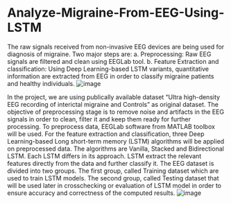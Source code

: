 # Analyze-Migraine-From-EEG-Using-LSTM
The raw signals received from non-invasive EEG devices are being used for diagnosis of migraine. Two major steps are:
a. Preprocessing: Raw EEG signals are filtered and clean using EEGLab tool.
b. Feature Extraction and classification: Using Deep Learning-based LSTM variants, quantitative information are extracted from EEG in order to classify migraine patients and healthy individuals. 
![image](https://user-images.githubusercontent.com/50692430/119967035-91c6f900-bfc9-11eb-8c14-9599e2c076de.png)

In the project, we are using publically available dataset “Ultra high-density EEG recording of interictal migraine and Controls” as original dataset.
The objective of preprocessing stage is to remove noise and artifacts in the EEG signals in order to clean, filter it and keep them ready for further processing. To preprocess data, EEGLab software from MATLAB toolbox will be used.
For the feature extraction and classification, three Deep Learning-based Long short-term memory (LSTM) algorithms will be applied on preprocessed data. The algorithms are Vanilla, Stacked and Bidirectional LSTM. Each LSTM differs in its approach. LSTM extract the relevant features directly from the data and further classify it. 
The EEG dataset is divided into two groups. The first group, called Training dataset which are used to train LSTM models. The second group, called Testing dataset that will be used later in crosschecking or evaluation of LSTM model in order to ensure accuracy and correctness of the computed results.
 ![image](https://user-images.githubusercontent.com/50692430/119967204-bb802000-bfc9-11eb-9685-d7d480886069.png)


